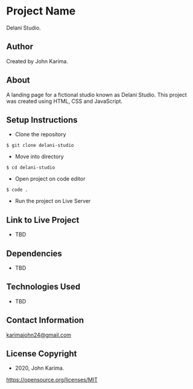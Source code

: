 # Project Name 
Delani Studio.

## Author 
Created by John Karima.

## About 
A landing page for a fictional studio known as Delani Studio. This project was created using HTML, CSS and JavaScript.

## Setup Instructions 
- Clone the repository 
```
$ git clone delani-studio
```
- Move into directory 
```
$ cd delani-studio
```
- Open project on code editor 
```
$ code . 
```
- Run the project on Live Server

## Link to Live Project
- TBD

## Dependencies
- TBD

## Technologies Used
- TBD

## Contact Information
karimajohn24@gmail.com

## License Copyright 
- 2020, John Karima.

https://opensource.org/licenses/MIT
